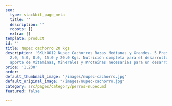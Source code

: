 ```yaml
---
seo:
  type: stackbit_page_meta
  title: ''
  description: ''
  robots: []
  extra: []
template: product
id: ''
title: Nupec cachorro 20 kgs
description: 'SKU:OO12 Nupec Cachorros Razas Medianas y Grandes. 5 Presentaciones:
  2.0, 5.0, 8.0, 15.0 y 20.0 Kgs. Nutrición completa para el desarrollo de los Cachorros,
  aporte de Vitaminas, Minerales y Proteínas necesarias para un desarrollo Completo.'
price: '1,230'
order: 
default_thumbnail_image: "/images/nupec-cachorro.jpg"
default_original_image: "/images/nupec-cachorro.jpg"
category: src/pages/category/perros-nupec.md
featured: false

---
```

